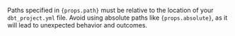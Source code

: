 <span>Paths specified in <code>{props.path}</code> must be relative to the location of your `dbt_project.yml` file. Avoid using absolute paths like <code>{props.absolute}</code>, as it will lead to unexpected behavior and outcomes.</span>
